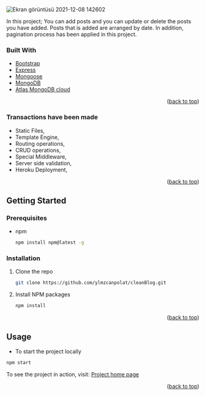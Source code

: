 <div id="top"></div>

![Ekran görüntüsü 2021-12-08 142602](https://user-images.githubusercontent.com/71183671/145201719-e0e14fd7-ee5c-485f-b6a4-f86c76120b62.png)

In this project; You can add posts and you can update or delete the posts you have added. Posts that is added are arranged by date. In addition, pagination process has been applied in this project.

### Built With

* [Bootstrap](https://getbootstrap.com)
* [Express](https://expressjs.com/)
* [Mongoose](https://mongoosejs.com/)
* [MongoDB](https://www.mongodb.com/)
* [Atlas MongoDB cloud](https://www.mongodb.com/atlas)

<p align="right">(<a href="#top">back to top</a>)</p>

### Transactions have been made

* Static Files,
* Template Engine,
* Routing operations,
* CRUD operations,
* Special Middleware,
* Server side validation,
* Heroku Deployment,

<p align="right">(<a href="#top">back to top</a>)</p>


## Getting Started

### Prerequisites

* npm
  ```sh
  npm install npm@latest -g
  ```
  
 ### Installation

1. Clone the repo
   ```sh
   git clone https://github.com/ylmzcanpolat/cleanBlog.git
   ```
2. Install NPM packages
   ```sh
   npm install
   ```

<p align="right">(<a href="#top">back to top</a>)</p>

## Usage

  * To start the project locally
   ```sh
   npm start
   ```

To see the project in action, visit: [Project home page](https://pcat-application-pat.herokuapp.com/)

<p align="right">(<a href="#top">back to top</a>)</p>
